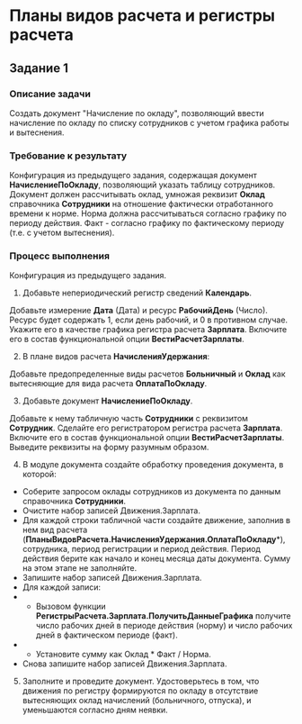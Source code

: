 # Планы видов расчета и регистры расчета

## Задание 1

### Описание задачи

Создать документ "Начисление по окладу", позволяющий ввести начисление по окладу по списку сотрудников с учетом графика работы и вытеснения.

### Требование к результату

Конфигурация из предыдущего задания, содержащая документ **НачислениеПоОкладу**, позволяющий указать таблицу сотрудников.
Документ должен рассчитывать оклад, умножая реквизит **Оклад** справочника  **Сотрудники** на отношение фактически отработанного времени к норме.
Норма должна рассчитываться согласно графику по периоду действия. Факт - согласно графику по фактическому периоду (т.е. с учетом вытеснения).

### Процесс выполнения

Конфигурация из предыдущего задания.

1. Добавьте непериодический регистр сведений **Календарь**.

Добавьте измерение **Дата** (Дата) и ресурс **РабочийДень** (Число). Ресурс будет содержать 1, если день рабочий, и 0 в противном случае.
Укажите его в качестве графика регистра расчета **Зарплата**.
Включите его в состав функциональной опции **ВестиРасчетЗарплаты**.

2. В плане видов расчета **НачисленияУдержания**:

Добавьте предопределенные виды расчетов **Больничный** и **Оклад** как вытесняющие для вида расчета **ОплатаПоОкладу**.

3. Добавьте документ **НачислениеПоОкладу**.

Добавьте к нему табличную часть **Сотрудники** с реквизитом **Сотрудник**.
Сделайте его регистратором регистра расчета **Зарплата**.
Включите его в состав функциональной опции **ВестиРасчетЗарплаты**.
Выведите реквизиты на форму разумным образом.

4. В модуле документа создайте обработку проведения документа, в которой:

* Соберите запросом оклады сотрудников из документа по данным справочника **Сотрудники**.
* Очистите набор записей Движения.Зарплата.
* Для каждой строки табличной части создайте движение, заполнив в нем вид расчета (**ПланыВидовРасчета.НачисленияУдержания.ОплатаПоОкладу***), сотрудника, период регистрации и период действия. Период действия берите как начало и конец месяца даты документа. Сумму на этом этапе не заполняйте.
* Запишите набор записей Движения.Зарплата.
* Для каждой записи:
* * Вызовом функции **РегистрыРасчета.Зарплата.ПолучитьДанныеГрафика** получите число рабочих дней в периоде действия (норму) и число рабочих дней в фактическом периоде (факт).
* * Установите сумму как Оклад * Факт /  Норма.
* Снова запишите набор записей Движения.Зарплата.

5. Заполните и проведите документ. Удостоверьтесь в том, что движения по регистру формируются по окладу в отсутствие вытесняющих оклад начислений (больничного, отпуска), и уменьшаются согласно дням неявки.
